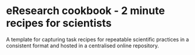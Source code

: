 eResearch cookbook - 2 minute recipes for scientists
==================

A template for capturing task recipes for repeatable scientific practices in a consistent format and hosted in a centralised online repository.
